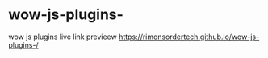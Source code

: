 # wow-js-plugins-
wow js plugins 
live link previeew 
 https://rimonsordertech.github.io/wow-js-plugins-/
